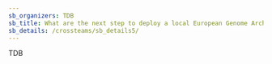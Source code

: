 ```yaml
---
sb_organizers: TDB 
sb_title: What are the next step to deploy a local European Genome Archive (EGA) development environment for the Nordic countries?
sb_details: /crossteams/sb_details5/
---
```


TDB
